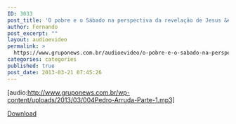 ```yaml
---
ID: 3033
post_title: 'O pobre e o Sábado na perspectiva da revelação de Jesus &#8211; Parte 1'
author: Fernando
post_excerpt: ""
layout: audioevideo
permalink: >
  https://www.gruponews.com.br/audioevideo/o-pobre-e-o-sabado-na-perspectiva-da-revelacao-de-jesus-parte-1
categories: categories
published: true
post_date: 2013-03-21 07:45:26
---
```

[audio:http://www.gruponews.com.br/wp-content/uploads/2013/03/004Pedro-Arruda-Parte-1.mp3]

<a href="http://www.gruponews.com.br/wp-content/uploads/2013/03/004Pedro-Arruda-Parte-1.mp3">Download</a>